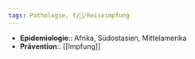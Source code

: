```yaml
---
tags: Pathologie, f/🦠/Reiseimpfung
---
```

- **Epidemiologie**:: Afrika, Südostasien, Mittelamerika
- **Prävention**:: [[Impfung]]